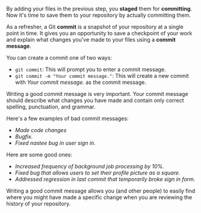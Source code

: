 By adding your files in the previous step, you **staged** them for **committing**. Now it's time to save them to your repository by actually committing them.

As a refresher, a Git **commit** is a snapshot of your repository at a single point in time. It gives you an opportunity to save a checkpoint of your work and explain what changes you've made to your files using a **commit message**.

You can create a commit one of two ways:

* `git commit`: This will prompt you to enter a commit message.
* `git commit -m "Your commit message."`: This will create a new commit with _Your commit message._ as the commit message.

Writing a good commit message is very important. Your commit message should describe what changes you have made and contain only correct spelling, punctuation, and grammar.

Here's a few examples of bad commit messages:

* _Made code changes_
* _Bugfix._
* _Fixed nastee bug in user sign in._

Here are some good ones:
* _Increased frequency of background job processing by 10%._
* _Fixed bug that allows users to set their profile picture as a square._
* _Addressed regression in last commit that temporarily broke sign in form._

Writing a good commit message allows you (and other people) to easily find where you might have made a specific change when you are reviewing the history of your repository.
